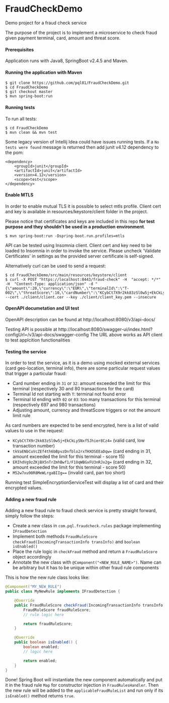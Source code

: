 # FraudCheckDemo
Demo project for a fraud check service

The purpose of the project is to implement a microservice to check fraud given payment terminal, card, amount and threat score.

#### Prerequisites

Application runs with Java8, SpringBoot v2.4.5 and Maven.

#### Running the application with Maven

```shell
$ git clone https://github.com/pql81/FraudCheckDemo.git
$ cd FraudCheckDemo
$ git checkout master
$ mvn spring-boot:run
```

#### Running tests

To run all tests:
```shell
$ cd FraudCheckDemo
$ mvn clean && mvn test
```

Some legacy version of Intellij Idea could have issues running tests. If a `No tests were found` message is returned then add junit v4.12 dependency to the pom:

```
<dependency>
    <groupId>junit</groupId>
    <artifactId>junit</artifactId>
    <version>4.12</version>
    <scope>test</scope>
</dependency>
```

#### Enable MTLS

In order to enable mutual TLS it is possible to select mtls profile. Client cert and key is available in resources/keystore/client folder in the project.

Please notice that certificates and keys are included in this repo **for test purpose and they shouldn't be used in a production environment**.

```shell
$ mvn spring-boot:run -Dspring-boot.run.profiles=mtls
```

API can be tested using Insomnia client. Client cert and key need to be loaded to Insomnia in order to invoke the service. Please uncheck 'Validate Certificates' in settings as the provided server certificate is self-signed.

Alternatively curl can be used to send a request:

```shell
$ cd FraudCheckDemo/src/main/resources/keystore/client
$ curl -X POST "https://localhost:8443/fraud-check" -H  "accept: */*" -H  "Content-Type: application/json" -d "{\"amount\":20,\"currency\":\"EUR\",\"terminalId\":\"T-002\",\"threatScore\":10,\"cardNumber\":\"KCybCt7X9r2kk83zSl0w5j+EkCkLySNxf5Jhier8Cz4=\"}" --cert ./client/client.cer --key ./client/client_key.pem --insecure
```

#### OpenAPI documetation and UI test

OpenAPI description can be found at http://localhost:8080/v3/api-docs/

Testing API is possible at http://localhost:8080/swagger-ui/index.html?configUrl=/v3/api-docs/swagger-config
The URL above works as API client to test applcition functionalities

#### Testing the service

In order to test the service, as it is a demo using mocked external services (card geo-location, terminal info), there are some particular request values that trigger a particular fraud:

- Card number ending in `31` or `32`: amount exceeded the limit for this terminal (respectively 30 and 80 transactions for the card)
- Terminal Id not starting with `T`: terminal not found error
- Terminal Id ending with `02` or `03`: too many transactions for this terminal (respectively 697 and 980 transactions)
- Adjusting amount, currency and threatScore triggers or not the amount limit rule

As card numbers are expected to be send encrypted, here is a list of valid values to use in the request:
- `KCybCt7X9r2kk83zSl0w5j+EkCkLySNxf5Jhier8Cz4=` (valid card, low transaction number)
- `tkVaENbCuVcZEf4th6bBpvzDnfblo2rxTHXOSEEaDqw=` (card ending in 31, amount exceeded the limit for this terminal - score 15)
- `ERIhdVg9zZKjBX5nTrZmhBwf1/F1OqWBGxFU3nRJx2g=` (card ending in 32, amount exceeded the limit for this terminal - score 50)
- `M52w7xu90R8MeWLrgaBIIg==`                     (invalid card, pan too short)

Running test SimpleEncryptionServiceTest will display a list of card and their encrypted values.

#### Adding a new fraud rule

Adding a new fraud rule to fraud check service is pretty straight forward, simply follow the steps:
- Create a new class in ```com.pql.fraudcheck.rules``` package implementing ```IFraudDetection```
- Implement both methods ```FraudRuleScore checkFraud(IncomingTransactionInfo transInfo)``` and ```boolean isEnabled()```
- Place the rule logic in `checkFraud` method and return a `FraudRuleScore` object accordingly
- Annotate the new class with ```@Component("<NEW_RULE_NAME>")```. Name can be arbitrary but it has to be unique within other fraud rule components

This is how the new rule class looks like:
```java
@Component("MY_NEW_RULE")
public class MyNewRule implements IFraudDetection {

    @Override
    public FraudRuleScore checkFraud(IncomingTransactionInfo transInfo) throws CurrencyException, CorruptedDataException {
        FraudRuleScore fraudRuleScore;
        // rule logic here

        return fraudRuleScore;
    }

    @Override
    public boolean isEnabled() {
        boolean enabled;
        // logic here

        return enabled;
    }
}
```

Done! Spring Boot will instantiate the new component automatically and put it in the fraud rule `Map` for constructor injection in ```FraudRulesHandler```. Then the new rule will be added to the `applicableFraudRuleList` and run only if its `isEnabled()` method returns `true`.
